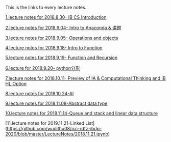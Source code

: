 This is the links to every lecture notes.

[1.lecture notes for 2018.8.30- IB CS Introduction](/LectureNotes/2018.8.30.md)

[2.lecture notes for 2018.9.04- Intro to Anaconda & 讲题](/LectureNotes/2018.9.4.md)

[3.lecture notes for 2018.9.05- Operations and objects](https://github.com/gtx1080/start/blob/master/Core/class%20notes.ipynb)

[4.lecture notes for 2018.9.18- Intro to Function](https://github.com/wudithu08/icc-rdfz-ibdp-2020/blob/master/LectureNotes/2018.9.18-2.ipynb)

[5.lecture notes for 2018.9.19- Function and Recursion](https://github.com/wudithu08/icc-rdfz-ibdp-2020/blob/master/LectureNotes/2018.9.19.ipynb)

[6.lecture for 2018.9.20- python分形](https://github.com/wudithu08/icc-rdfz-ibdp-2020/blob/master/LectureNotes/2018.09.20.ipynb)

[7.lecture notes for 2018.10.11- Preview of IA & Computational Thinking and IB HL Option](https://github.com/wudithu08/icc-rdfz-ibdp-2020/blob/master/LectureNotes/2018.10.11.ipynb)

[8.lecture notes for 2018.10.24-AI](https://github.com/HelenBai2002Tong/Cesium/blob/master/Projects%26Assignments/Notes/2018.10.24.pdf)

[9.lecture notes for 2018.11.08-Abstract data type](https://github.com/wudithu08/icc-rdfz-ibdp-2020/blob/master/LectureNotes/2018.11.08.md)

[10.lecture notes for 2018.11.14-Queue and stack and linear data structure](https://github.com/gtx1080/start/blob/master/Homework/Untitled1.ipynb)

[11.lecture notes for 2019.11.21-Linked List]
(https://github.com/wudithu08/icc-rdfz-ibdp-2020/blob/master/LectureNotes/2018.11.21.ipynb)

